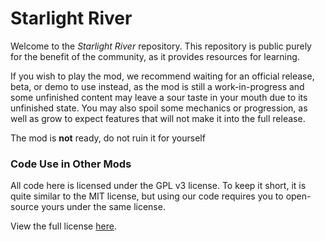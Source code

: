 # Starlight River
Welcome to the _Starlight River_ repository. This repository is public purely for the benefit of the community, as it provides resources for learning.

If you wish to play the mod, we recommend waiting for an official release, beta, or demo to use instead, as the mod is still a work-in-progress and some unfinished content may leave a sour taste in your mouth due to its unfinished state. You may also spoil some mechanics or progression, as well as grow to expect features that will not make it into the full release.

The mod is **not** ready, do not ruin it for yourself

### Code Use in Other Mods
All code here is licensed under the GPL v3 license. To keep it short, it is quite similar to the MIT license, but using our code requires you to open-source yours under the same license.

View the full license [here](LICENSE.txt).
